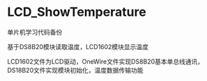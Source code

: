 # LCD_ShowTemperature
 单片机学习代码备份

基于DS8B20模块读取温度，LCD1602模块显示温度

LCD1602文件为LCD驱动，OneWire文件实现DS8B20基本单总线通讯，DS18B20文件实现模块初始化，温度数据传输功能
